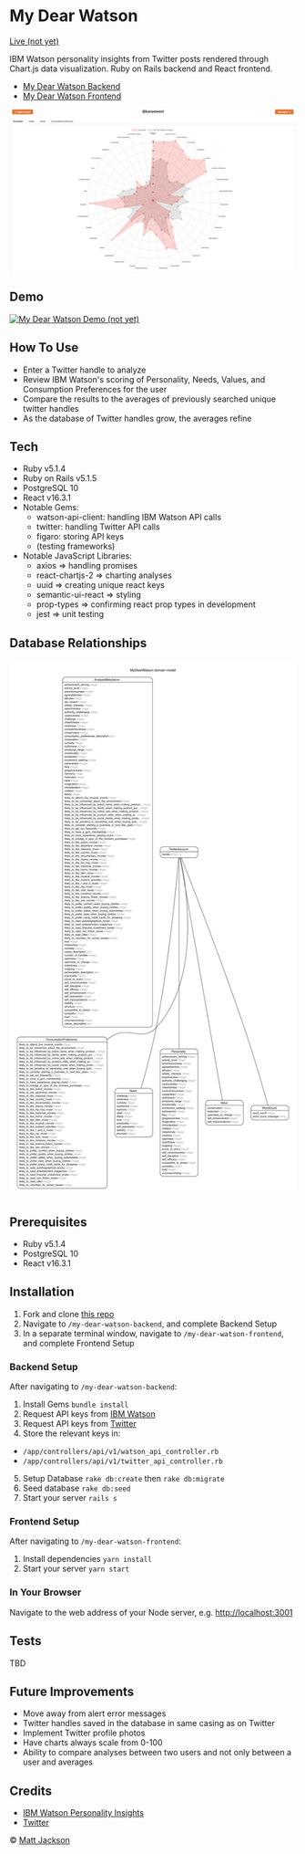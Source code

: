 # My Dear Watson

[Live (not yet)](https://google.com)

IBM Watson personality insights from Twitter posts rendered through Chart.js data visualization. Ruby on Rails backend and React frontend.

* [My Dear Watson Backend](https://github.com/matjack9/my-dear-watson/tree/master/my-dear-watson-backend)
* [My Dear Watson Frontend](https://github.com/matjack9/my-dear-watson/tree/master/my-dear-watson-frontend)

![my-dear-watson-screenshot](my-dear-watson-screenshot.png)

## Demo

[![My Dear Watson Demo (not yet)](http://img.youtube.com/vi/YOUTUBE_VIDEO_ID_HERE/0.jpg)](http://www.youtube.com/watch?v=YOUTUBE_VIDEO_ID_HERE)

## How To Use

* Enter a Twitter handle to analyze
* Review IBM Watson's scoring of Personality, Needs, Values, and Consumption Preferences for the user
* Compare the results to the averages of previously searched unique twitter handles
* As the database of Twitter handles grow, the averages refine

## Tech

* Ruby v5.1.4
* Ruby on Rails v5.1.5
* PostgreSQL 10
* React v16.3.1
* Notable Gems:
  * watson-api-client: handling IBM Watson API calls
  * twitter: handling Twitter API calls
  * figaro: storing API keys
  * (testing frameworks)
* Notable JavaScript Libraries:
  * axios => handling promises
  * react-chartjs-2 => charting analyses
  * uuid => creating unique react keys
  * semantic-ui-react => styling
  * prop-types => confirming react prop types in development
  * jest => unit testing

## Database Relationships

![my-dear-watson-relationships](my-dear-watson-relationships.png)

## Prerequisites

* Ruby v5.1.4
* PostgreSQL 10
* React v16.3.1

## Installation

1.  Fork and clone [this repo](https://github.com/matjack9/my-dear-watson)
2.  Navigate to `/my-dear-watson-backend`, and complete Backend Setup
3.  In a separate terminal window, navigate to `/my-dear-watson-frontend`, and complete Frontend Setup

### Backend Setup

After navigating to `/my-dear-watson-backend`:

1.  Install Gems `bundle install`
2.  Request API keys from [IBM Watson](https://console.bluemix.net/registration/?target=%2Fdeveloper%2Fwatson%2Fcreate-project%3Fservices%3Dpersonality_insights%26hideTours%3Dtrue&cm_mmc%3DOSocial_Tumblr-_-Watson%2BCore_Watson%2BCore%2B-%2BPlatform-_-WW_WW-_-wdc-ref%26cm_mmc%3DOSocial_Tumblr-_-Watson%2BCore_Watson%2BCore%2B-%2BPlatform-_-WW_WW-_-wdc-ref%26cm_mmca1%3D000000OF%26cm_mmca2%3D10000409)
3.  Request API keys from [Twitter](https://developer.twitter.com/)
4.  Store the relevant keys in:

* `/app/controllers/api/v1/watson_api_controller.rb`
* `/app/controllers/api/v1/twitter_api_controller.rb`

5.  Setup Database `rake db:create` then `rake db:migrate`
6.  Seed database `rake db:seed`
7.  Start your server `rails s`

### Frontend Setup

After navigating to `/my-dear-watson-frontend`:

1.  Install dependencies `yarn install`
2.  Start your server `yarn start`

### In Your Browser

Navigate to the web address of your Node server, e.g. [http://localhost:3001](http://localhost:3001)

## Tests

TBD

## Future Improvements

* Move away from alert error messages
* Twitter handles saved in the database in same casing as on Twitter
* Implement Twitter profile photos
* Have charts always scale from 0-100
* Ability to compare analyses between two users and not only between a user and averages

## Credits

* [IBM Watson Personality Insights](https://www.ibm.com/watson/services/personality-insights/)
* [Twitter](https://twitter.com/)

© [Matt Jackson](https://www.linkedin.com/in/matjack/)
